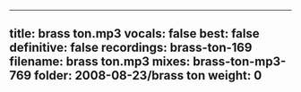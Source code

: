 
---
title: brass ton.mp3
vocals: false
best: false
definitive: false
recordings: brass-ton-169
filename: brass ton.mp3
mixes: brass-ton-mp3-769
folder: 2008-08-23/brass ton
weight: 0
---
